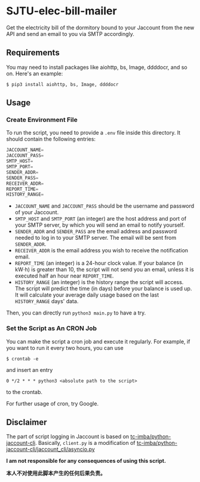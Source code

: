 # SJTU-elec-bill-mailer
Get the electricity bill of the dormitory bound to your Jaccount from the new API and send an email to you via SMTP accordingly.

## Requirements
You may need to install packages like aiohttp, bs, Image, ddddocr, and so on. Here's an example:
```shell
$ pip3 install aiohttp, bs, Image, ddddocr
```

## Usage
### Create Environment File
To run the script, you need to provide a `.env` file inside this directory. It should contain the following entries:

```Python
JACCOUNT_NAME=
JACCOUNT_PASS=
SMTP_HOST=
SMTP_PORT=
SENDER_ADDR=
SENDER_PASS=
RECEIVER_ADDR=
REPORT_TIME=
HISTORY_RANGE=
```

* `JACCOUNT_NAME` and `JACCOUNT_PASS` should be the username and password of your Jaccount.
* `SMTP_HOST` and `SMTP_PORT` (an integer) are the host address and port of your SMTP server, by which you will send an email to notify yourself.
* `SENDER_ADDR` and `SENDER_PASS` are the email address and password needed to log in to your SMTP server. The email will be sent from `SENDER_ADDR`.
* `RECEIVER_ADDR` is the email address you wish to receive the notification email.
* `REPORT_TIME` (an integer) is a 24-hour clock value. If your balance (in kW$\cdot$h) is greater than 10, the script will not send you an email, unless it is executed half an hour near `REPORT_TIME`.
* `HISTORY_RANGE` (an integer) is the history range the script will access. The script will predict the time (in days) before your balance is used up. It will calculate your average daily usage based on the last `HISTORY_RANGE` days' data.

Then, you can directly run `python3 main.py` to have a try.

### Set the Script as An CRON Job
You can make the script a cron job and execute it regularly. For example, if you want to run it every two hours, you can use
```shell
$ crontab -e
```
and insert an entry
```shell
0 */2 * * * python3 <absolute path to the script>
```
to the crontab.

For further usage of cron, try Google.

## Disclaimer
The part of script logging in Jaccount is based on [tc-imba/python-jaccount-cli](https://github.com/tc-imba/python-jaccount-cli). Basically, `client.py` is a modification of [tc-imba/python-jaccount-cli/jaccount_cli/asyncio.py](https://github.com/tc-imba/python-jaccount-cli/blob/master/jaccount_cli/asyncio.py)

**I am not responsible for any consequences of using this script.**

**本人不对使用此脚本产生的任何后果负责。**